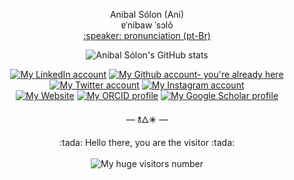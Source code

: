 <p align="center">
  Anibal Sólon (Ani) <br />
  ɐˈnibaw ˈsɔlõ <br />
  <a href="https://anibalsolon.com/pronunciation.mp3">:speaker: pronunciation (pt-Br)</a>
</p>

<p align="center">
  <img src="https://github-readme-stats.vercel.app/api?username=anibalsolon&theme=dark&show_icons=true" alt="Anibal Sólon's GitHub stats" />
</p>

<p align="center">
  <a href="https://linkedin.com/in/anibalsolon/"><img src="https://img.shields.io/badge/LinkedIn-0077B5?style=for-the-badge&logo=linkedin&logoColor=white" alt="My LinkedIn account" /></a>
  <a href="https://github.com/anibalsolon"><img src="https://img.shields.io/badge/GitHub-100000?style=for-the-badge&logo=github&logoColor=white" alt="My Github account- you're already here" /></a>
  <a href="https://twitter.com/anibalsolon"><img src="https://img.shields.io/badge/Twitter-1DA1F2?style=for-the-badge&logo=twitter&logoColor=white" alt="My Twitter account" /></a>
  <a href="https://instagram.com/anibalsolon"><img src="https://img.shields.io/badge/Instagram-E4405F?style=for-the-badge&logo=instagram&logoColor=white" alt="My Instagram account" /></a><br />
  <a href="https://anibalsolon.com"><img src="https://img.shields.io/badge/website-39424b?style=for-the-badge&logo=About.me&logoColor=white" alt="My Website" /></a>
  <a href="https://orcid.org/0000-0002-2050-0614"><img src="https://img.shields.io/badge/ORCID-a6ce39?style=for-the-badge&logo=ORCID&logoColor=white" alt="My ORCID profile" /></a>
  <a href="https://scholar.google.com.br/citations?user=gQdfws4AAAAJ"><img src="https://img.shields.io/badge/Scholar-4285f4?style=for-the-badge&logo=Google%20Scholar&logoColor=white" alt="My Google Scholar profile" /></a>
</p>

<p align="center">— 🝋🜂🞻 —</p>

<p align="center">
  :tada: Hello there, you are the visitor :tada: <br><br>
  <img src="https://anibalsolon.com/counter_effect.php" alt="My huge visitors number">
</p>
